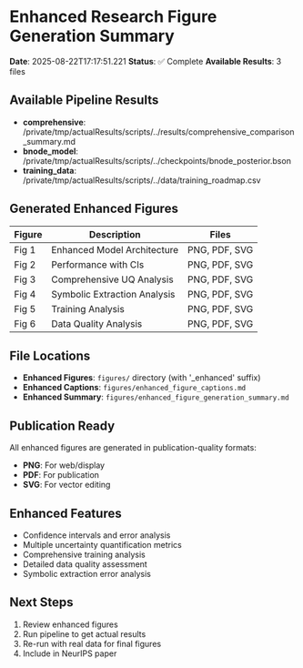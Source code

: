 # Enhanced Research Figure Generation Summary

**Date**: 2025-08-22T17:17:51.221
**Status**: ✅ Complete
**Available Results**: 3 files

## Available Pipeline Results
- **comprehensive**: /private/tmp/actualResults/scripts/../results/comprehensive_comparison_summary.md
- **bnode_model**: /private/tmp/actualResults/scripts/../checkpoints/bnode_posterior.bson
- **training_data**: /private/tmp/actualResults/scripts/../data/training_roadmap.csv

## Generated Enhanced Figures

| Figure | Description | Files |
|--------|-------------|-------|
| Fig 1 | Enhanced Model Architecture | PNG, PDF, SVG |
| Fig 2 | Performance with CIs | PNG, PDF, SVG |
| Fig 3 | Comprehensive UQ Analysis | PNG, PDF, SVG |
| Fig 4 | Symbolic Extraction Analysis | PNG, PDF, SVG |
| Fig 5 | Training Analysis | PNG, PDF, SVG |
| Fig 6 | Data Quality Analysis | PNG, PDF, SVG |

## File Locations
- **Enhanced Figures**: `figures/` directory (with '_enhanced' suffix)
- **Enhanced Captions**: `figures/enhanced_figure_captions.md`
- **Enhanced Summary**: `figures/enhanced_figure_generation_summary.md`

## Publication Ready
All enhanced figures are generated in publication-quality formats:
- **PNG**: For web/display
- **PDF**: For publication
- **SVG**: For vector editing

## Enhanced Features
- Confidence intervals and error analysis
- Multiple uncertainty quantification metrics
- Comprehensive training analysis
- Detailed data quality assessment
- Symbolic extraction error analysis

## Next Steps
1. Review enhanced figures
2. Run pipeline to get actual results
3. Re-run with real data for final figures
4. Include in NeurIPS paper
